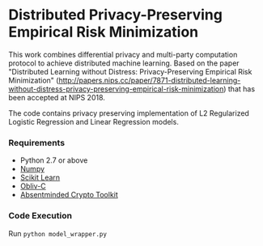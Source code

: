 # Distributed Privacy-Preserving Empirical Risk Minimization
This work combines differential privacy and multi-party computation protocol to achieve distributed machine learning. Based on the paper "Distributed Learning without Distress: Privacy-Preserving Empirical Risk Minimization" (http://papers.nips.cc/paper/7871-distributed-learning-without-distress-privacy-preserving-empirical-risk-minimization) that has been accepted at NIPS 2018.

The code contains privacy preserving implementation of L2 Regularized Logistic Regression and Linear Regression models.

### Requirements

* Python 2.7 or above
* [Numpy](https://numpy.org)
* [Scikit Learn](https://scikit-learn.org/stable/)
* [Obliv-C](https://github.com/samee/obliv-c)
* [Absentminded Crypto Toolkit](https://bitbucket.org/jackdoerner/absentminded-crypto-kit/src/master/)

### Code Execution
Run `python model_wrapper.py`
